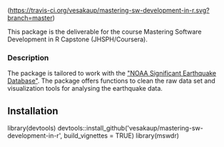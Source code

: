 (https://travis-ci.org/vesakaup/mastering-sw-development-in-r.svg?branch=master)


This package is the deliverable for the course Mastering Software Development in R Capstone (JHSPH/Coursera).

### Description

The package is tailored to work with the ["NOAA Significant Earthquake Database"](https://www.ngdc.noaa.gov/nndc/struts/form?t=101650&s=1&d=1). The package offers functions to clean the raw data set and visualization tools for analysing the earthquake data.

## Installation
library(devtools)
devtools::install_github('vesakaup/mastering-sw-development-in-r', build_vignettes = TRUE)
library(mswdr)




